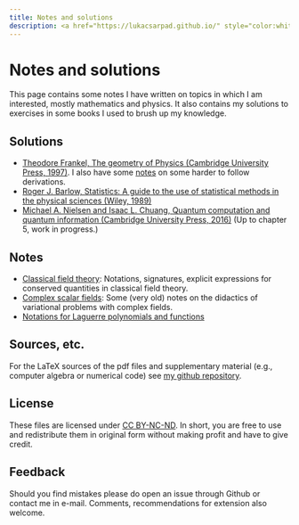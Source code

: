 ```yaml
---
title: Notes and solutions
description: <a href="https://lukacsarpad.github.io/" style="color:white;">Árpád L Lukács</a>
---
```

# Notes and solutions

This page contains some notes I have written on topics in which I am interested, mostly mathematics and physics. It also contains my solutions to exercises in some books I used to brush up my knowledge.

## Solutions

* [Theodore Frankel, The geometry of Physics (Cambridge University Press, 1997)](geomphys.pdf). I also have some [notes](geomphysh.pdf) on some harder to follow derivations.
* [Roger J. Barlow, Statistics: A guide to the use of statistical methods in the physical sciences (Wiley, 1989)](barlow.pdf)
* [Michael A. Nielsen and Isaac L. Chuang, Quantum computation and quantum information (Cambridge University Press, 2016)](nielsenchuang.pdf) (Up to chapter 5, work in progress.)

## Notes

* [Classical field theory](clfields.pdf): Notations, signatures, explicit expressions for conserved quantities in classical field theory.
* [Complex scalar fields](compscal.pdf): Some (very old) notes on the didactics of variational problems with complex fields.
* [Notations for Laguerre polynomials and functions](laguerre.pdf)

## Sources, etc.

For the LaTeX sources of the pdf files and supplementary material (e.g., computer algebra or numerical code) see [my github repository](https://github.com/lukacsarpad/notes-and-solutions).

## License

These files are licensed under [CC BY-NC-ND](https://creativecommons.org/share-your-work/cclicenses/). In short, you are free to use and redistribute them in original form without making profit and have to give credit.

## Feedback

Should you find mistakes please do open an issue through Github or contact me in e-mail. Comments, recommendations for extension also welcome.
